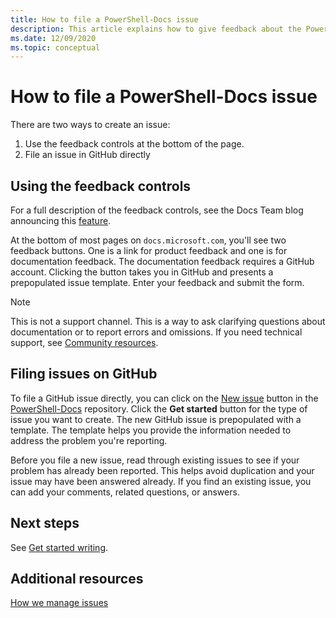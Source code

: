 ```yaml
---
title: How to file a PowerShell-Docs issue
description: This article explains how to give feedback about the PowerShell documentation.
ms.date: 12/09/2020
ms.topic: conceptual
---
```

# How to file a PowerShell-Docs issue

There are two ways to create an issue:

1. Use the feedback controls at the bottom of the page.
1. File an issue in GitHub directly

## Using the feedback controls

For a full description of the feedback controls, see the Docs Team blog announcing this
[feature][feedback].

At the bottom of most pages on `docs.microsoft.com`, you'll see two feedback buttons. One is a link
for product feedback and one is for documentation feedback. The documentation feedback requires a
GitHub account. Clicking the button takes you in GitHub and presents a prepopulated issue template.
Enter your feedback and submit the form.

> [!NOTE]
> This is not a support channel. This is a way to ask clarifying questions about documentation or
> to report errors and omissions. If you need technical support, see
> [Community resources](../community-support.md).

## Filing issues on GitHub

To file a GitHub issue directly, you can click on the [New issue][new-issue] button in the
[PowerShell-Docs][docs-issues] repository. Click the **Get started** button for the type of issue
you want to create. The new GitHub issue is prepopulated with a template. The template helps you
provide the information needed to address the problem you're reporting.

Before you file a new issue, read through existing issues to see if your problem has already been
reported. This helps avoid duplication and your issue may have been answered already. If you find an
existing issue, you can add your comments, related questions, or answers.

## Next steps

See [Get started writing](get-started-writing.md).

## Additional resources

[How we manage issues](managing-issues.md)

<!-- reference links -->
[feedback]: /teamblog/a-new-feedback-system-is-coming-to-docs
[new-issue]: https://github.com/MicrosoftDocs/PowerShell-Docs/issues/new/choose
[docs-issues]: https://github.com/MicrosoftDocs/PowerShell-Docs/issues
